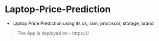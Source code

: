 # Laptop-Price-Prediction
- Laptop Price Prediction using its os, ram, procrssor, storage, brand
> The App is deployed on - https:///

